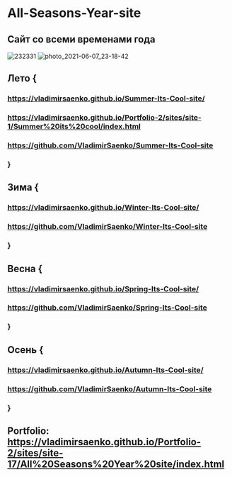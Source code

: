# All-Seasons-Year-site

## Сайт со всеми временами года
 
![232331](https://user-images.githubusercontent.com/56477695/116581733-50392480-a91d-11eb-908e-4bbd5d410b3f.png)
![photo_2021-06-07_23-18-42](https://user-images.githubusercontent.com/56477695/121087439-1f39f280-c7ed-11eb-8760-4a235df6d04f.jpg)

## Лето {

### https://vladimirsaenko.github.io/Summer-Its-Cool-site/

### https://vladimirsaenko.github.io/Portfolio-2/sites/site-1/Summer%20its%20cool/index.html
  
### https://github.com/VladimirSaenko/Summer-Its-Cool-site
  
### }

## Зима {

### https://vladimirsaenko.github.io/Winter-Its-Cool-site/
  
### https://github.com/VladimirSaenko/Winter-Its-Cool-site
  
### }

## Весна {

### https://vladimirsaenko.github.io/Spring-Its-Cool-site/
  
### https://github.com/VladimirSaenko/Spring-Its-Cool-site 
  
### }
  
## Осень {

### https://vladimirsaenko.github.io/Autumn-Its-Cool-site/
  
### https://github.com/VladimirSaenko/Autumn-Its-Cool-site
  
### }

## Portfolio: https://vladimirsaenko.github.io/Portfolio-2/sites/site-17/All%20Seasons%20Year%20site/index.html
